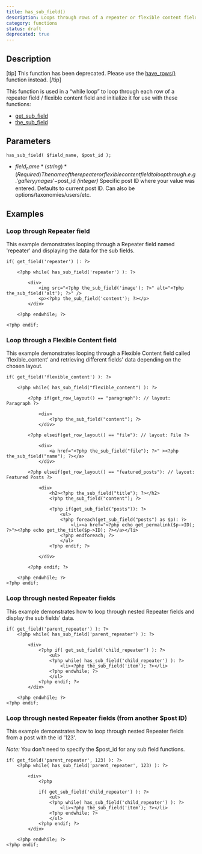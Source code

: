 ```yaml
---
title: has_sub_field()
description: Loops through rows of a repeater or flexible content field
category: functions
status: draft
deprecated: true
---
```


## Description
[tip] This function has been deprecated. Please use the [have_rows()](https://www.advancedcustomfields.com/resources/have_rows/) function instead.
[/tip]

This function is used in a “while loop” to loop through each row of a repeater field / flexible content field and initialize it for use with these functions:
- [get_sub_field](https://www.advancedcustomfields.com/docs/functions/get_sub_field/)
- [the_sub_field](https://www.advancedcustomfields.com/docs/functions/the_sub_field/)

## Parameters
```
has_sub_field( $field_name, $post_id );
```
- $field_name *(string)* (Required) The name of the repeater or flexible content field to loop through. e.g. 'gallery_images'
-$post_id *(integer)* Specific post ID where your value was entered. Defaults to current post ID. Can also be options/taxonomies/users/etc.
 
## Examples

### Loop through Repeater field
This example demonstrates looping through a Repeater field named 'repeater' and displaying the data for the sub fields.

```
if( get_field('repeater') ): ?>

	<?php while( has_sub_field('repeater') ): ?>

		<div>
			<img src="<?php the_sub_field('image'); ?>" alt="<?php the_sub_field('alt'); ?>" />
		    <p><?php the_sub_field('content'); ?></p>
		</div>

	<?php endwhile; ?>

<?php endif;
```

### Loop through a Flexible Content field
This example demonstrates looping through a Flexible Content field called 'flexible_content' and retrieving different fields' data depending on the chosen layout.

```
if( get_field('flexible_content') ): ?>

	<?php while( has_sub_field("flexible_content") ): ?>

		<?php if(get_row_layout() == "paragraph"): // layout: Paragraph ?>

			<div>
				<?php the_sub_field("content"); ?>
			</div>

		<?php elseif(get_row_layout() == "file"): // layout: File ?>

			<div>
				<a href="<?php the_sub_field("file"); ?>" ><?php the_sub_field("name"); ?></a>
			</div>

		<?php elseif(get_row_layout() == "featured_posts"): // layout: Featured Posts ?>

			<div>
				<h2><?php the_sub_field("title"); ?></h2>
				<?php the_sub_field("content"); ?>

				<?php if(get_sub_field("posts")): ?>
					<ul>
					<?php foreach(get_sub_field("posts") as $p): ?>
						<li><a href="<?php echo get_permalink($p->ID); ?>"><?php echo get_the_title($p->ID); ?></a></li>
					<?php endforeach; ?>
					</ul>
				<?php endif; ?>

			</div>

		<?php endif; ?>

	<?php endwhile; ?>
<?php endif; 
```

### Loop through nested Repeater fields
This example demonstrates how to loop through nested Repeater fields and display the sub fields' data.
```
if( get_field('parent_repeater') ): ?>
	<?php while( has_sub_field('parent_repeater') ): ?>

		<div>
			<?php if( get_sub_field('child_repeater') ): ?>
				<ul>
				<?php while( has_sub_field('child_repeater') ): ?>
					<li><?php the_sub_field('item'); ?></li>
				<?php endwhile; ?>
				</ul>
			<?php endif; ?>
		</div>	

	<?php endwhile; ?>
<?php endif; 
```

### Loop through nested Repeater fields (from another $post ID)
This example demonstrates how to loop through nested Repeater fields from a post with the id '123'.

_Note:_ You don't need to specify the $post_id for any sub field functions.
```
if( get_field('parent_repeater', 123) ): ?>
	<?php while( has_sub_field('parent_repeater', 123) ): ?>

		<div>
			<?php 

			if( get_sub_field('child_repeater') ): ?>
				<ul>
				<?php while( has_sub_field('child_repeater') ): ?>
					<li><?php the_sub_field('item'); ?></li>
				<?php endwhile; ?>
				</ul>
			<?php endif; ?>
		</div>	

	<?php endwhile; ?>
<?php endif;
```
